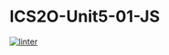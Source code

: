 # ICS2O-Unit5-01-JS
 [![linter](https://github.com/Alvin-Ding11/ICS2O-Unit5-01-JS/workflows/linter/badge.svg)](https://github.com/marketplace/actions/super-linter)
